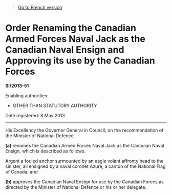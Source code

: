 > [Go to French version](/fr/Règlements/Textes%20réglementaires/2013/51.md)

# Order Renaming the Canadian Armed Forces Naval Jack as the Canadian Naval Ensign and Approving its use by the Canadian Forces

**SI/2013-51**

Enabling authorities: 
- OTHER THAN STATUTORY AUTHORITY

Date registered: 8 May 2013

----------

His Excellency the Governor General in Council, on the recommendation of the Minister of National Defence

**(a)** renames the Canadian Armed Forces Naval Jack as the Canadian Naval Ensign, which is described as follows:

Argent a fouled anchor surmounted by an eagle volant affronty head to the sinister, all ensigned by a naval coronet Azure, a canton of the National Flag of Canada; and





**(b)** approves the Canadian Naval Ensign for use by the Canadian Forces as directed by the Minister of National Defence or his or her delegate.




